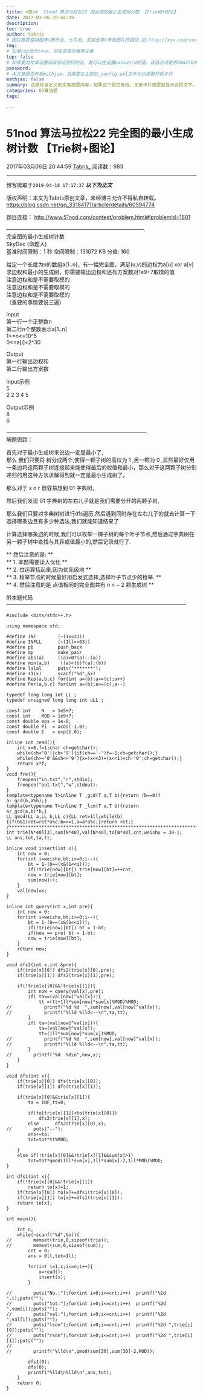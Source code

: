 ```yaml
---
title: <原>#  51nod 算法马拉松22 完全图的最小生成树计数 【Trie树+图论】
date: 2017-03-06 20:44:59
description:
toc: true
author: tabris
# 图片推荐使用图床(腾讯云、七牛云、又拍云等)来做图片的路径.如:http://xxx.com/xxx.jpg
img: 
# 如果top值为true，则会是首页推荐文章
top: false
# 如果要对文章设置阅读验证密码的话，就可以在设置password的值，该值必须是用SHA256加密后的密码，防止被他人识破
password: 
# 本文章是否开启mathjax，且需要在主题的_config.yml文件中也需要开启才行
mathjax: false
summary: 这是你自定义的文章摘要内容，如果这个属性有值，文章卡片摘要就显示这段文字，否则程序会自动截取文章的部分内容作为摘要
categories: OJ算法题
tags:

---
```





#  51nod 算法马拉松22 完全图的最小生成树计数 【Trie树+图论】

2017年03月06日 20:44:59  [ Tabris_ ](https://me.csdn.net/qq_33184171) 阅读数：983


--- 
 博客爬取于`2019-04-18 17:17:37`
***以下为正文***

版权声明：本文为Tabris原创文章，未经博主允许不得私自转载。
https://blog.csdn.net/qq_33184171/article/details/60594774

题目连接： [ http://www.51nod.com/contest/problem.html#!problemId=1601
](http://www.51nod.com/contest/problem.html#!problemId=1601)

——————————————————————————.  
完全图的最小生成树计数  
SkyDec (命题人)  
基准时间限制：1 秒 空间限制：131072 KB 分值: 160

给定一个长度为n的数组a[1..n]，有一幅完全图，满足(u,v)的边权为a[u] xor a[v]  
求边权和最小的生成树，你需要输出边权和还有方案数对1e9+7取模的值  
注意边权和是不需要取模的  
注意边权和是不需要取模的  
注意边权和是不需要取模的  
（重要的事情要说三遍）

Input  
第一行一个正整数n  
第二行n个整数表示a[1..n]  
1<=n<=10^5  
0<=a[i]<2^30

Output  
第一行输出边权和  
第二行输出方案数

Input示例  
5  
2 2 3 4 5

Output示例  
8  
6

——————————————————————————–.  
解题思路：

首先对于最小生成树来说边一定是最小了,  
那么 我们只要将 树分成两个,使得一颗子树的高位为  1  ,另一颗为  0
,显然最好仅用一条边将这两颗子树连接起来能使得最后的权值和最小，那么对于这两颗子树分别递归的用这种方法求解得到就一定是最小生成树了。

那么对于  x  o  r  很容易想到  01  字典树，

然后我们发现  01  字典树的左右儿子就是我们需要分开的两颗子树,

那么我们只要对字典树树进行dfs遍历,然后遇到同时存在左右儿子的就去计算一下选择哪条边且有多少种选法,我们就能知道结果了

计算选择哪条边的时候,我们可以枚举一棵子树的每个叶子节点,然后通过字典树在另一颗子树中查找与其异或值最小的,然后记录就行了.

** 然后注意的是: **   
** 1\. 本题需要读入优化 **   
** 2\. 位运算括起来,因为优先级地 **   
** 3\. 枚举节点的时候最好用启发式选择,选择叶子节点少的枚举. **   
** 4\. 然后注意的是 点值相同的完全图共有  n  n  −  2  颗生成树 **

附本题代码  
——————————————————————————————————

    
    
    #include <bits/stdc++.h>
    
    using namespace std;
    
    #define INF        (~(1<<31))
    #define INFLL      (~(1ll<<63))
    #define pb         push_back
    #define mp         make_pair
    #define abs(a)     ((a)>0?(a):-(a))
    #define min(a,b)    ((a)<(b)?(a):(b))
    #define lalal      puts("*******");
    #define s1(x)      scanf("%d",&x)
    #define Rep(a,b,c) for(int a=(b);a<=(c);a++)
    #define Per(a,b,c) for(int a=(b);a>=(c);a--)
    
    typedef long long int LL ;
    typedef unsigned long long int uLL ;
    
    const int    N   = 1e5+7;
    const int    MOD = 1e9+7;
    const double eps = 1e-8;
    const double Pi  = acos(-1.0);
    const double E   = exp(1.0);
    
    inline int read(){
        int x=0,f=1;char ch=getchar();
        while(ch<'0'||ch>'9'){if(ch=='-')f=-1;ch=getchar();}
        while(ch>='0'&&ch<='9'){x=(x<<3)+(x<<1)+ch-'0';ch=getchar();}
        return x*f;
    }
    void fre(){
        freopen("in.txt","r",stdin);
        freopen("out.txt","w",stdout);
    }
    template<typename T>inline T _gcd(T a,T b){return (b==0)?a:_gcd(b,a%b);}
    template<typename T>inline T _lcm(T a,T b){return        a/_gcd(a,b)*b;}
    LL qmod(LL a,LL b,LL c){LL ret=1ll;while(b){if(b&1)ret=ret*a%c;b>>=1,a=a*a%c;}return ret;}
    /***********************************************************************/
    int trie[N*40][3],sum[N*40],val[N*40],to[N*40],cnt,weishu = 30-1;
    LL ans,tot,ta,tt;
    
    inline void insert(int x){
        int now = 0;
        for(int i=weishu,bt;i>=0;i--){
            bt = 1-(0==(x&(1<<i)));
            if(!trie[now][bt]) trie[now][bt]=++cnt;
            now = trie[now][bt];
            sum[now]++;
        }
        val[now]=x;
    }
    
    inline int query(int x,int pre){
        int now = 0;
        for(int i=weishu,bt;i>=0;i--){
            bt = 1-(0==(x&(1<<i)));
            if(!trie[now][bt]) bt = 1-bt;
            if(now == pre) bt = 1-bt;
            now = trie[now][bt];
        }
        return now;
    }
    
    void dfs2(int x,int &pre){
        if(trie[x][0]) dfs2(trie[x][0],pre);
        if(trie[x][1]) dfs2(trie[x][1],pre);
    
        if(!trie[x][0]&&!trie[x][1]){
            int now = query(val[x],pre);
            if( ta==(val[now]^val[x])){
                tt =(tt+1ll*sum[now]*sum[x]%MOD)%MOD;
    //            printf("%d %d  ",sum[now],val[now]^val[x]);
    //            printf("%lld %lld<--\n",ta,tt);
            }
            if( ta>(val[now]^val[x])){
                ta=(val[now]^val[x]);
                tt=(1ll*sum[now]*sum[x])%MOD;
    //            printf("%d %d  ",sum[now],val[now]^val[x]);
    //            printf("%lld %lld<--\n",ta,tt);
            }
    //        printf("%d  %d\n",now,x);
        }
    }
    
    void dfs(int x){
        if(trie[x][0]) dfs(trie[x][0]);
        if(trie[x][1]) dfs(trie[x][1]);
    
        if(trie[x][0]&&trie[x][1]){
            ta = INF,tt=0;
    
            if(to[trie[x][1]]<to[trie[x][0]])
                dfs2(trie[x][1],x);
            else      dfs2(trie[x][0],x);
    //        puts("--");
            ans+=ta;
            tot=tot*tt%MOD;
    
        }
        else if(!trie[x][0]&&!trie[x][1]&&sum[x]>1)
            tot=tot*qmod(1ll*sum[x],1ll*sum[x]-2,1ll*MOD)%MOD;
    }
    
    int dfs1(int x){
        if(!trie[x][0]&&!trie[x][1])
            return to[x]=1;
        if(trie[x][0]) to[x]+=dfs1(trie[x][0]);
        if(trie[x][1]) to[x]+=dfs1(trie[x][1]);
        return to[x];
    }
    
    int main(){
    
        int n;
        while(~scanf("%d",&n)){
    //        memset(trie,0,sizeof(trie));
    //        memset(sum,0,sizeof(sum));
            cnt = 0;
            ans = 0ll,tot=1ll;
    
            for(int i=1,x;i<=n;i++){
                x=read();
                insert(x);
            }
    
    //        puts("No.:");for(int i=0;i<=cnt;i++)  printf("%2d ",i);puts("");
    //        puts("tot:");for(int i=0;i<=cnt;i++)  printf("%2d ",sum[i]);puts("");
    //        puts("val:");for(int i=0;i<=cnt;i++)  printf("%2d ",val[i]);puts("");
    //        puts("lson");for(int i=0;i<=cnt;i++)  printf("%2d ",trie[i][0]);puts("");
    //        puts("rson");for(int i=0;i<=cnt;i++)  printf("%2d ",trie[i][1]);puts("");
    //
    //        printf("%lld\n",qmod(sum[30],sum[30]-2,MOD));
    
            dfs1(0);
            dfs(0);
            printf("%lld\n%lld\n",ans,tot);
        }
        return 0;
    }
    

